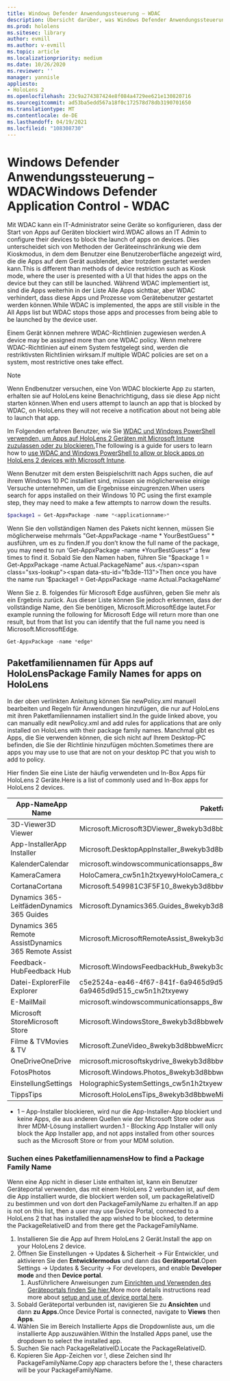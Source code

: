 ```yaml
---
title: Windows Defender Anwendungssteuerung – WDAC
description: Übersicht darüber, was Windows Defender Anwendungssteuerung ist und wie sie zum Verwalten von HoloLens Mixed Reality-Geräten verwendet wird.
ms.prod: hololens
ms.sitesec: library
author: evmill
ms.author: v-evmill
ms.topic: article
ms.localizationpriority: medium
ms.date: 10/26/2020
ms.reviewer: ''
manager: yannisle
appliesto:
- HoloLens 2
ms.openlocfilehash: 23c9a274387424e8f084a4729ee621e130820716
ms.sourcegitcommit: ad53ba5edd567a18f0c172578d78db3190701650
ms.translationtype: MT
ms.contentlocale: de-DE
ms.lasthandoff: 04/19/2021
ms.locfileid: "108308730"
---
```

# <a name="windows-defender-application-control---wdac"></a><span data-ttu-id="fb3de-103">Windows Defender Anwendungssteuerung – WDAC</span><span class="sxs-lookup"><span data-stu-id="fb3de-103">Windows Defender Application Control - WDAC</span></span>

<span data-ttu-id="fb3de-104">Mit WDAC kann ein IT-Administrator seine Geräte so konfigurieren, dass der Start von Apps auf Geräten blockiert wird.</span><span class="sxs-lookup"><span data-stu-id="fb3de-104">WDAC allows an IT Admin to configure their devices to block the launch of apps on devices.</span></span> <span data-ttu-id="fb3de-105">Dies unterscheidet sich von Methoden der Geräteeinschränkung wie dem Kioskmodus, in dem dem Benutzer eine Benutzeroberfläche angezeigt wird, die die Apps auf dem Gerät ausblendet, aber trotzdem gestartet werden kann.</span><span class="sxs-lookup"><span data-stu-id="fb3de-105">This is different than methods of device restriction such as Kiosk mode, where  the user is presented with a UI that hides the apps on the device but they can still be launched.</span></span> <span data-ttu-id="fb3de-106">Während WDAC implementiert ist, sind die Apps weiterhin in der Liste Alle Apps sichtbar, aber WDAC verhindert, dass diese Apps und Prozesse vom Gerätebenutzer gestartet werden können.</span><span class="sxs-lookup"><span data-stu-id="fb3de-106">While WDAC is implemented, the apps are still visible in the All Apps list but WDAC stops those apps and processes from being able to be launched by the device user.</span></span>

<span data-ttu-id="fb3de-107">Einem Gerät können mehrere WDAC-Richtlinien zugewiesen werden.</span><span class="sxs-lookup"><span data-stu-id="fb3de-107">A device may be assigned more than one WDAC policy.</span></span> <span data-ttu-id="fb3de-108">Wenn mehrere WDAC-Richtlinien auf einem System festgelegt sind, werden die restriktivsten Richtlinien wirksam.</span><span class="sxs-lookup"><span data-stu-id="fb3de-108">If multiple WDAC policies are set on a system, most restrictive ones take effect.</span></span> 

> [!NOTE]
> <span data-ttu-id="fb3de-109">Wenn Endbenutzer versuchen, eine Von WDAC blockierte App zu starten, erhalten sie auf HoloLens keine Benachrichtigung, dass sie diese App nicht starten können.</span><span class="sxs-lookup"><span data-stu-id="fb3de-109">When end users attempt to launch an app that is blocked by WDAC, on HoloLens they will not receive a notification about not being able to launch that app.</span></span>

<span data-ttu-id="fb3de-110">Im Folgenden erfahren Benutzer, wie Sie [WDAC und Windows PowerShell verwenden, um Apps auf HoloLens 2 Geräten mit Microsoft Intune zuzulassen oder zu blockieren.](https://docs.microsoft.com/mem/intune/configuration/custom-profile-hololens)</span><span class="sxs-lookup"><span data-stu-id="fb3de-110">The following is a guide for users to learn how to [use WDAC and Windows PowerShell to allow or block apps on HoloLens 2 devices with Microsoft Intune](https://docs.microsoft.com/mem/intune/configuration/custom-profile-hololens).</span></span>

<span data-ttu-id="fb3de-111">Wenn Benutzer mit dem ersten Beispielschritt nach Apps suchen, die auf ihrem Windows 10 PC installiert sind, müssen sie möglicherweise einige Versuche unternehmen, um die Ergebnisse einzugrenzen.</span><span class="sxs-lookup"><span data-stu-id="fb3de-111">When users search for apps installed on their Windows 10 PC using the first example step, they may need to make a few attempts to narrow down the results.</span></span>

```powershell
$package1 = Get-AppxPackage -name *<applicationname>*
``` 

<span data-ttu-id="fb3de-112">Wenn Sie den vollständigen Namen des Pakets nicht kennen, müssen Sie möglicherweise mehrmals "Get-AppxPackage -name \* YourBestGuess" \* ausführen, um es zu finden.</span><span class="sxs-lookup"><span data-stu-id="fb3de-112">If you don’t know the full name of the package, you may need to run ‘Get-AppxPackage -name \*YourBestGuess\*’ a few times to find it.</span></span> <span data-ttu-id="fb3de-113">Sobald Sie den Namen haben, führen Sie "$package 1 = Get-AppxPackage -name Actual.PackageName" aus.</span><span class="sxs-lookup"><span data-stu-id="fb3de-113">Then once you have the name run ‘$package1 = Get-AppxPackage -name Actual.PackageName‘</span></span>

<span data-ttu-id="fb3de-114">Wenn Sie z. B. folgendes für Microsoft Edge ausführen, geben Sie mehr als ein Ergebnis zurück. Aus dieser Liste können Sie jedoch erkennen, dass der vollständige Name, den Sie benötigen, Microsoft.MicrosoftEdge lautet.</span><span class="sxs-lookup"><span data-stu-id="fb3de-114">For example running the following for Microsoft Edge will return more than one result, but from that list you can identify that the full name you need is Microsoft.MicrosoftEdge.</span></span>

```powershell
Get-AppxPackage -name *edge*
``` 

## <a name="package-family-names-for-apps-on-hololens"></a><span data-ttu-id="fb3de-115">Paketfamiliennamen für Apps auf HoloLens</span><span class="sxs-lookup"><span data-stu-id="fb3de-115">Package Family Names for apps on HoloLens</span></span>

<span data-ttu-id="fb3de-116">In der oben verlinkten Anleitung können Sie newPolicy.xml manuell bearbeiten und Regeln für Anwendungen hinzufügen, die nur auf HoloLens mit ihren Paketfamiliennamen installiert sind.</span><span class="sxs-lookup"><span data-stu-id="fb3de-116">In the guide linked above, you can manually edit newPolicy.xml and add rules for applications that are only installed on HoloLens with their package family names.</span></span> <span data-ttu-id="fb3de-117">Manchmal gibt es Apps, die Sie verwenden können, die sich nicht auf Ihrem Desktop-PC befinden, die Sie der Richtlinie hinzufügen möchten.</span><span class="sxs-lookup"><span data-stu-id="fb3de-117">Sometimes there are apps you may use to use that are not on your desktop PC that you wish to add to policy.</span></span>

<span data-ttu-id="fb3de-118">Hier finden Sie eine Liste der häufig verwendeten und In-Box Apps für HoloLens 2 Geräte.</span><span class="sxs-lookup"><span data-stu-id="fb3de-118">Here is a list of commonly used and In-Box apps for HoloLens 2 devices.</span></span>

| <span data-ttu-id="fb3de-119">App-Name</span><span class="sxs-lookup"><span data-stu-id="fb3de-119">App Name</span></span>                   | <span data-ttu-id="fb3de-120">Paketfamilienname</span><span class="sxs-lookup"><span data-stu-id="fb3de-120">Package Family Name</span></span>                                |
|----------------------------|----------------------------------------------------|
| <span data-ttu-id="fb3de-121">3D-Viewer</span><span class="sxs-lookup"><span data-stu-id="fb3de-121">3D Viewer</span></span>                  | <span data-ttu-id="fb3de-122">Microsoft.Microsoft3DViewer_8wekyb3d8bbwe</span><span class="sxs-lookup"><span data-stu-id="fb3de-122">Microsoft.Microsoft3DViewer_8wekyb3d8bbwe</span></span>          |
| <span data-ttu-id="fb3de-123">App-Installer</span><span class="sxs-lookup"><span data-stu-id="fb3de-123">App Installer</span></span>              | <span data-ttu-id="fb3de-124">Microsoft.DesktopAppInstaller_8wekyb3d8bbwe <sup>1</sup></span><span class="sxs-lookup"><span data-stu-id="fb3de-124">Microsoft.DesktopAppInstaller_8wekyb3d8bbwe <sup>1</sup></span></span>         |
| <span data-ttu-id="fb3de-125">Kalender</span><span class="sxs-lookup"><span data-stu-id="fb3de-125">Calendar</span></span>                   | <span data-ttu-id="fb3de-126">microsoft.windowscommunicationsapps_8wekyb3d8bbwe</span><span class="sxs-lookup"><span data-stu-id="fb3de-126">microsoft.windowscommunicationsapps_8wekyb3d8bbwe</span></span>  |
| <span data-ttu-id="fb3de-127">Kamera</span><span class="sxs-lookup"><span data-stu-id="fb3de-127">Camera</span></span>                     | <span data-ttu-id="fb3de-128">HoloCamera_cw5n1h2txyewy</span><span class="sxs-lookup"><span data-stu-id="fb3de-128">HoloCamera_cw5n1h2txyewy</span></span>                           |
| <span data-ttu-id="fb3de-129">Cortana</span><span class="sxs-lookup"><span data-stu-id="fb3de-129">Cortana</span></span>                    | <span data-ttu-id="fb3de-130">Microsoft.549981C3F5F10_8wekyb3d8bbwe</span><span class="sxs-lookup"><span data-stu-id="fb3de-130">Microsoft.549981C3F5F10_8wekyb3d8bbwe</span></span>              |
| <span data-ttu-id="fb3de-131">Dynamics 365-Leitfäden</span><span class="sxs-lookup"><span data-stu-id="fb3de-131">Dynamics 365 Guides</span></span>        | <span data-ttu-id="fb3de-132">Microsoft.Dynamics365.Guides_8wekyb3d8bbwe</span><span class="sxs-lookup"><span data-stu-id="fb3de-132">Microsoft.Dynamics365.Guides_8wekyb3d8bbwe</span></span>         |
| <span data-ttu-id="fb3de-133">Dynamics 365 Remote Assist</span><span class="sxs-lookup"><span data-stu-id="fb3de-133">Dynamics 365 Remote Assist</span></span> | <span data-ttu-id="fb3de-134">Microsoft.MicrosoftRemoteAssist_8wekyb3d8bbwe</span><span class="sxs-lookup"><span data-stu-id="fb3de-134">Microsoft.MicrosoftRemoteAssist_8wekyb3d8bbwe</span></span>      |
| <span data-ttu-id="fb3de-135">Feedback-Hub</span><span class="sxs-lookup"><span data-stu-id="fb3de-135">Feedback Hub</span></span>               | <span data-ttu-id="fb3de-136">Microsoft.WindowsFeedbackHub_8wekyb3d8bbwe</span><span class="sxs-lookup"><span data-stu-id="fb3de-136">Microsoft.WindowsFeedbackHub_8wekyb3d8bbwe</span></span>         |
| <span data-ttu-id="fb3de-137">Datei-Explorer</span><span class="sxs-lookup"><span data-stu-id="fb3de-137">File Explorer</span></span>              | <span data-ttu-id="fb3de-138">c5e2524a-ea46-4f67-841f-6a9465d9d515_cw5n1h2txyewy</span><span class="sxs-lookup"><span data-stu-id="fb3de-138">c5e2524a-ea46-4f67-841f-6a9465d9d515_cw5n1h2txyewy</span></span> |
| <span data-ttu-id="fb3de-139">E-Mail</span><span class="sxs-lookup"><span data-stu-id="fb3de-139">Mail</span></span>                       | <span data-ttu-id="fb3de-140">microsoft.windowscommunicationsapps_8wekyb3d8bbwe</span><span class="sxs-lookup"><span data-stu-id="fb3de-140">microsoft.windowscommunicationsapps_8wekyb3d8bbwe</span></span>  |
| <span data-ttu-id="fb3de-141">Microsoft Store</span><span class="sxs-lookup"><span data-stu-id="fb3de-141">Microsoft Store</span></span>            | <span data-ttu-id="fb3de-142">Microsoft.WindowsStore_8wekyb3d8bbwe</span><span class="sxs-lookup"><span data-stu-id="fb3de-142">Microsoft.WindowsStore_8wekyb3d8bbwe</span></span>               |
| <span data-ttu-id="fb3de-143">Filme & TV</span><span class="sxs-lookup"><span data-stu-id="fb3de-143">Movies & TV</span></span>                | <span data-ttu-id="fb3de-144">Microsoft.ZuneVideo_8wekyb3d8bbwe</span><span class="sxs-lookup"><span data-stu-id="fb3de-144">Microsoft.ZuneVideo_8wekyb3d8bbwe</span></span>                  |
| <span data-ttu-id="fb3de-145">OneDrive</span><span class="sxs-lookup"><span data-stu-id="fb3de-145">OneDrive</span></span>                   | <span data-ttu-id="fb3de-146">microsoft.microsoftskydrive_8wekyb3d8bbwe</span><span class="sxs-lookup"><span data-stu-id="fb3de-146">microsoft.microsoftskydrive_8wekyb3d8bbwe</span></span>          |
| <span data-ttu-id="fb3de-147">Fotos</span><span class="sxs-lookup"><span data-stu-id="fb3de-147">Photos</span></span>                     | <span data-ttu-id="fb3de-148">Microsoft.Windows.Photos_8wekyb3d8bbwe</span><span class="sxs-lookup"><span data-stu-id="fb3de-148">Microsoft.Windows.Photos_8wekyb3d8bbwe</span></span>             |
| <span data-ttu-id="fb3de-149">Einstellung</span><span class="sxs-lookup"><span data-stu-id="fb3de-149">Settings</span></span>                   | <span data-ttu-id="fb3de-150">HolographicSystemSettings_cw5n1h2txyewy</span><span class="sxs-lookup"><span data-stu-id="fb3de-150">HolographicSystemSettings_cw5n1h2txyewy</span></span>            |
| <span data-ttu-id="fb3de-151">Tipps</span><span class="sxs-lookup"><span data-stu-id="fb3de-151">Tips</span></span>                       | <span data-ttu-id="fb3de-152">Microsoft.HoloLensTips_8wekyb3d8bbwe</span><span class="sxs-lookup"><span data-stu-id="fb3de-152">Microsoft.HoloLensTips_8wekyb3d8bbwe</span></span>               |

- <span data-ttu-id="fb3de-153">1 – App-Installer blockieren, wird nur die App-Installer-App blockiert und keine Apps, die aus anderen Quellen wie der Microsoft Store oder aus Ihrer MDM-Lösung installiert wurden.</span><span class="sxs-lookup"><span data-stu-id="fb3de-153">1 - Blocking App Installer will only block the App Installer app, and not apps installed from other sources such as the Microsoft Store or from your MDM solution.</span></span>

### <a name="how-to-find-a-package-family-name"></a><span data-ttu-id="fb3de-154">Suchen eines Paketfamiliennamens</span><span class="sxs-lookup"><span data-stu-id="fb3de-154">How to find a Package Family Name</span></span>

<span data-ttu-id="fb3de-155">Wenn eine App nicht in dieser Liste enthalten ist, kann ein Benutzer Geräteportal verwenden, das mit einem HoloLens 2 verbunden ist, auf dem die App installiert wurde, die blockiert werden soll, um packageRelativeID zu bestimmen und von dort den PackageFamilyName zu erhalten.</span><span class="sxs-lookup"><span data-stu-id="fb3de-155">If an app is not on this list, then a user may use Device Portal, connected to a HoloLens 2 that has installed the app wished to be blocked, to determine the PackageRelativeID and from there get the PackageFamilyName.</span></span>

1. <span data-ttu-id="fb3de-156">Installieren Sie die App auf Ihrem HoloLens 2 Gerät.</span><span class="sxs-lookup"><span data-stu-id="fb3de-156">Install the app on your HoloLens 2 device.</span></span> 
1. <span data-ttu-id="fb3de-157">Öffnen Sie Einstellungen -> Updates & Sicherheit -> Für Entwickler, und aktivieren Sie den **Entwicklermodus** und dann das **Geräteportal.**</span><span class="sxs-lookup"><span data-stu-id="fb3de-157">Open Settings -> Updates & Security -> For developers, and enable **Developer mode** and then **Device portal**.</span></span> 
    1. <span data-ttu-id="fb3de-158">Ausführlichere Anweisungen zum [Einrichten und Verwenden des Geräteportals finden Sie hier.](https://docs.microsoft.com/windows/mixed-reality/develop/platform-capabilities-and-apis/using-the-windows-device-portal)</span><span class="sxs-lookup"><span data-stu-id="fb3de-158">More more details instructions read more about [setup and use of device portal here](https://docs.microsoft.com/windows/mixed-reality/develop/platform-capabilities-and-apis/using-the-windows-device-portal).</span></span>
1. <span data-ttu-id="fb3de-159">Sobald Geräteportal verbunden ist, navigieren Sie zu **Ansichten** und dann **zu Apps.**</span><span class="sxs-lookup"><span data-stu-id="fb3de-159">Once Device Portal is connected, navigate to **Views** then **Apps**.</span></span> 
1. <span data-ttu-id="fb3de-160">Wählen Sie im Bereich Installierte Apps die Dropdownliste aus, um die installierte App auszuwählen.</span><span class="sxs-lookup"><span data-stu-id="fb3de-160">Within the Installed Apps panel, use the dropdown to select the installed app.</span></span> 
1. <span data-ttu-id="fb3de-161">Suchen Sie nach PackageRelativeID.</span><span class="sxs-lookup"><span data-stu-id="fb3de-161">Locate the PackageRelativeID.</span></span> 
1. <span data-ttu-id="fb3de-162">Kopieren Sie App-Zeichen vor !, diese Zeichen sind Ihr PackageFamilyName.</span><span class="sxs-lookup"><span data-stu-id="fb3de-162">Copy app characters before the !, these characters will be your PackageFamilyName.</span></span>


